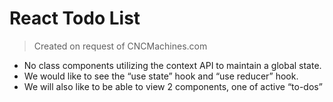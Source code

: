 # React Todo List
> Created on request of CNCMachines.com

- No class components utilizing the context API to maintain a global state. 
- We would like to see the “use state” hook and “use reducer” hook. 
- We will also like to be able to view 2 components, one of active “to-dos”